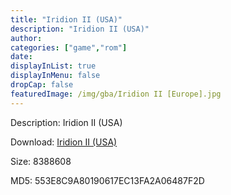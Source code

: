 ```yaml
---
title: "Iridion II (USA)"
description: "Iridion II (USA)"
author: 
categories: ["game","rom"]
date: 
displayInList: true
displayInMenu: false
dropCap: false
featuredImage: /img/gba/Iridion II [Europe].jpg
---
```


Description: Iridion II (USA)

Download: <a style="text-decoration:underline;" href="https://mega.nz/#!fXBSWaqB!Qo_JfriSQTPT6LmGoMOy--FGaO6bdc1cgtW40km1gCA" target = "_blank" rel = "nofollow" > Iridion II (USA)</a>

Size: 8388608

MD5: 553E8C9A80190617EC13FA2A06487F2D

